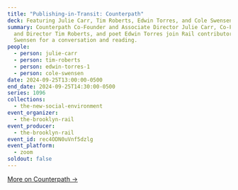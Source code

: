 ```yaml
---
title: "Publishing-in-Transit: Counterpath"
deck: Featuring Julie Carr, Tim Roberts, Edwin Torres, and Cole Swensen
summary: Counterpath Co-Founder and Associate Director Julie Carr, Co-Founder
  and Director Tim Roberts, and poet Edwin Torres join Rail contributor Cole
  Swensen for a conversation and reading.
people:
  - person: julie-carr
  - person: tim-roberts
  - person: edwin-torres-1
  - person: cole-swensen
date: 2024-09-25T13:00:00-0500
end_date: 2024-09-25T14:30:00-0500
series: 1096
collections:
  - the-new-social-environment
event_organizer:
  - the-brooklyn-rail
event_producer:
  - the-brooklyn-rail
event_id: rec4ODN0uVnf5dzlg
event_platform:
  - zoom
soldout: false
---
```

[M﻿ore on Counterpath →](https://counterpathpress.org/)